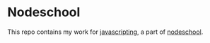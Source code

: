 # Nodeschool

This repo contains my work for [javascripting](https://github.com/sethvincent/javascripting), a part of [nodeschool](http://nodeschool.io/).

